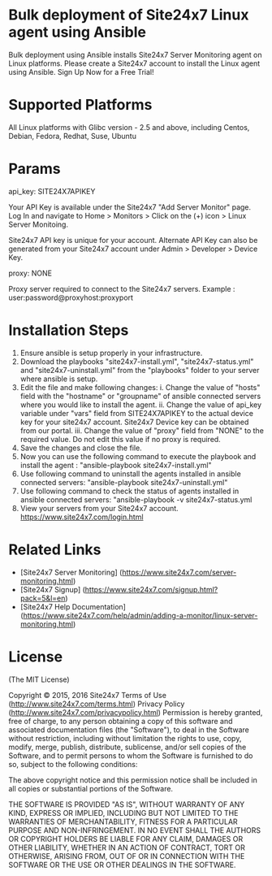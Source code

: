 Bulk deployment of Site24x7 Linux agent using Ansible
===========

Bulk deployment using Ansible installs Site24x7 Server Monitoring agent on Linux platforms. Please create a Site24x7 account to install the Linux agent using Ansible. Sign Up Now for a Free Trial! 


Supported Platforms 
============

All Linux platforms with Glibc version - 2.5 and above,  including Centos, Debian, Fedora, 
Redhat, Suse, Ubuntu

Params
============

api_key: SITE24X7APIKEY 

Your API Key is available under the Site24x7 "Add Server Monitor" page. Log In and navigate to Home > Monitors > Click on the (+) icon > Linux Server Monitoing. 

Site24x7 API key is unique for your account. Alternate API Key can also be generated from your Site24x7 account under Admin > Developer > Device Key.

proxy: NONE

Proxy server required to connect to the Site24x7 servers. Example : user:password@proxyhost:proxyport


Installation Steps
============
1. Ensure ansible is setup properly in your infrastructure.
2. Download the playbooks "site24x7-install.yml", "site24x7-status.yml" and "site24x7-uninstall.yml" from the "playbooks" folder to your server where ansible is setup.
3. Edit the file and make following changes:
      i. Change the value of "hosts" field with the "hostname" or "groupname" of ansible connected servers where you would like to install the agent.
      ii. Change the value of api_key variable under "vars" field from SITE24X7APIKEY to the actual device key for your site24x7 account. Site24x7 Device key can be obtained from our portal.
      iii. Change the value of "proxy" field from "NONE" to the required value. Do not edit this value if no proxy is required.
4. Save the changes and close the file.
5. Now you can use the following command to execute the playbook and install the agent :
      "ansible-playbook site24x7-install.yml"
6. Use following command to uninstall the agents installed in ansible connected servers:
      "ansible-playbook site24x7-uninstall.yml"
7. Use following command to check the status of agents installed in ansible connected servers:
      "ansible-playbook -v site24x7-status.yml
8. View your servers from your Site24x7 account. https://www.site24x7.com/login.html

Related Links
=====
* [Site24x7 Server Monitoring] (https://www.site24x7.com/server-monitoring.html)
* [Site24x7 Signup] (https://www.site24x7.com/signup.html?pack=5&l=en)
* [Site24x7 Help Documentation] (https://www.site24x7.com/help/admin/adding-a-monitor/linux-server-monitoring.html)

License
=======

(The MIT License)

Copyright © 2015, 2016 Site24x7
Terms of Use (http://www.site24x7.com/terms.html)
Privacy Policy (http://www.site24x7.com/privacypolicy.html)
Permission is hereby granted, free of charge, to any person obtaining a
copy of this software and associated documentation files (the "Software"),
to deal in the Software without restriction, including without
limitation the rights to use, copy, modify, merge, publish, distribute,
sublicense, and/or sell copies of the Software, and to permit persons
to whom the Software is furnished to do so, subject to the following conditions:

The above copyright notice and this permission notice shall be included
in all copies or substantial portions of the Software.

THE SOFTWARE IS PROVIDED "AS IS", WITHOUT WARRANTY OF ANY KIND, EXPRESS
OR IMPLIED, INCLUDING BUT NOT LIMITED TO THE WARRANTIES OF MERCHANTABILITY,
FITNESS FOR A PARTICULAR PURPOSE AND NON-INFRINGEMENT. IN NO EVENT SHALL
THE AUTHORS OR COPYRIGHT HOLDERS BE LIABLE FOR ANY CLAIM, DAMAGES OR
OTHER LIABILITY, WHETHER IN AN ACTION OF CONTRACT, TORT OR OTHERWISE,
ARISING FROM, OUT OF OR IN CONNECTION WITH THE SOFTWARE OR THE USE OR
OTHER DEALINGS IN THE SOFTWARE.
